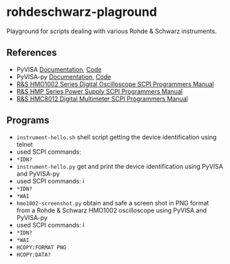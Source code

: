 # rohdeschwarz-plaground
Playground for scripts dealing with various Rohde &amp; Schwarz instruments.

## References
 * PyVISA [Documentation](http://pyvisa.readthedocs.io/en/latest/), [Code](https://github.com/pyvisa/pyvisa)
 * PyVISA-py [Documentation](http://pyvisa-py.readthedocs.io/en/latest/), [Code](https://github.com/pyvisa/pyvisa-py)
 * [R&S HMO1002 Series Digital Oscilloscope SCPI Programmers Manual](https://cdn.rohde-schwarz.com/pws/dl_downloads/dl_common_library/dl_manuals/gb_1/h/hmo1002_1202/HMO1002_1202_SCPI_ProgrammersManual_en_01.pdf)
 * [R&S HMP Series Power Supply SCPI Programmers Manual](https://cdn.rohde-schwarz.com/pws/dl_downloads/dl_common_library/dl_manuals/gb_1/h/hmp_serie/HMP_SCPI_ProgrammersManual_en_01.pdf)
 * [R&S HMC8012 Digital Multimeter SCPI Programmers Manual](https://cdn.rohde-schwarz.com/pws/dl_downloads/dl_common_library/dl_manuals/gb_1/h/hmc8012_1/HMC8012_SCPI_ProgrammersManual_en_01.pdf)

## Programs
 * `instrument-hello.sh` shell script getting the device identification using telnet
  * used SCPI commands: 
   * `*IDN?`
 * `instrument-hello.py` get and print the device identification using PyVISA and PyVISA-py
  * used SCPI commands: i
   * `*IDN?`
   * `*WAI`
 * `hmo1002-screenshot.py` obtain and safe a screen shot in PNG format from a Rohde & Schwarz HMO1002 oscilloscope using PyVISA and PyVISA-py
  * used SCPI commands: i
   * `*IDN?` 
   * `*WAI`
   * `HCOPY:FORMAT PNG`
   * `HCOPY:DATA?`
